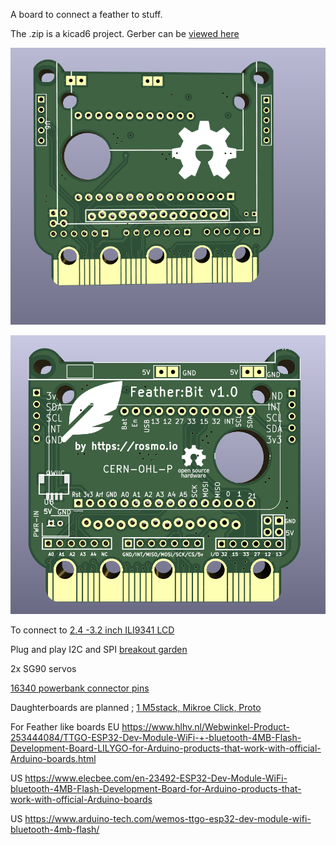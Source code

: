A board to connect a feather to stuff.

The .zip is a kicad6 project. Gerber can be [viewed here](https://365.altium.com/files/3ABC584C-E5B4-4466-A95E-E5A257C48304?openedFrom=files)

![back](https://raw.githubusercontent.com/rosmo-robot/Feather-Bit/main/v1/face.png)

![front](https://raw.githubusercontent.com/rosmo-robot/Feather-Bit/main/v1/powerbank-featherbit.png)

To connect to [2.4 -3.2 inch ILI9341 LCD](http://www.lcdwiki.com/2.4inch_SPI_Module_ILI9341_SKU:MSP2402)

Plug and play I2C and SPI [breakout garden](https://shop.pimoroni.com/collections/breakout-garden)

2x SG90 servos

[16340 powerbank connector pins](https://www.aliexpress.com/item/32951637621)

Daughterboards are planned ; [1 M5stack, Mikroe Click, Proto](https://github.com/rosmo-robot/Feather-Bit/blob/main/v1/daughter_concept/Readme.md)

For Feather like boards EU https://www.hlhv.nl/Webwinkel-Product-253444084/TTGO-ESP32-Dev-Module-WiFi-+-bluetooth-4MB-Flash-Development-Board-LILYGO-for-Arduino-products-that-work-with-official-Arduino-boards.html

US https://www.elecbee.com/en-23492-ESP32-Dev-Module-WiFi-bluetooth-4MB-Flash-Development-Board-for-Arduino-products-that-work-with-official-Arduino-boards

US https://www.arduino-tech.com/wemos-ttgo-esp32-dev-module-wifi-bluetooth-4mb-flash/
